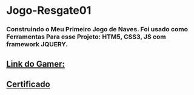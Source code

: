 # Jogo-Resgate01
### Construindo o Meu Primeiro Jogo de Naves. Foi usado como Ferramentas Para esse Projeto: HTM5, CSS3, JS com framework JQUERY.
## [Link do Gamer:](https://gamer-resgate-mcfly.netlify.app/)
## [Certificado](https://hermes.digitalinnovation.one/certificates/F5563CA4.pdf)
